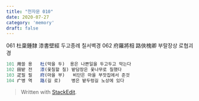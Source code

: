 ```yaml
---
title: "천자문 010"
date: 2020-07-27
category: 'memory'
draft: false
---
```

061 杜稾鍾隸 漆書壁經 두고종례 칠서벽경
062 府羅將相 路俠槐卿 부랄장상  로협괴경
```js
101 用쓸 용   杜(막을 두)  용은 나쁜일을 두고두고 막는다
102 田밭 전   漆(옻칠할 칠) 밭담장은 옻나무로 칠했다
103 疋필 필   府(마을 부)   비단은 마을 부잣집에서 준것
104 疒병 역   路(길 로)    병은 밭두렁길 노상에 있다
```
> Written with [StackEdit](https://stackedit.io/).
<!--stackedit_data:
eyJoaXN0b3J5IjpbMTAxMzY5NDA1OV19
-->